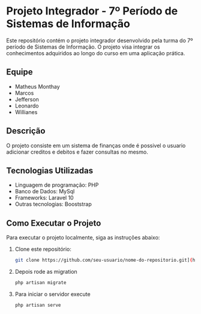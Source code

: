# Projeto Integrador - 7º Período de Sistemas de Informação

Este repositório contém o projeto integrador desenvolvido pela turma do 7º período de Sistemas de Informação. O projeto visa integrar os conhecimentos adquiridos ao longo do curso em uma aplicação prática.

## Equipe

- Matheus Monthay
- Marcos
- Jefferson
- Leonardo
- Willianes

## Descrição

O projeto consiste em um sistema de finanças onde é possivel o usuario adicionar creditos e debitos e fazer consultas no mesmo.

## Tecnologias Utilizadas

- Linguagem de programação: PHP
- Banco de Dados: MySql
- Frameworks: Laravel 10
- Outras tecnologias: Booststrap

## Como Executar o Projeto

Para executar o projeto localmente, siga as instruções abaixo:

1. Clone este repositório:
   ```bash
   git clone https://github.com/seu-usuario/nome-do-repositorio.git](https://github.com/MatheusMonthay/Projeto-Integrador.git)https://github.com/MatheusMonthay/Projeto-Integrador.git

2. Depois rode as migration
   ```bash
   php artisan migrate

3. Para iniciar o servidor execute
    ```bash
    php artisan serve
   
